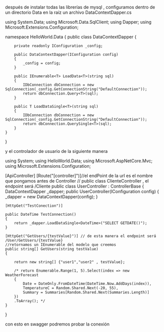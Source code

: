 después de instalar todas las librerías de mysql , configuramos dentro de un directorio Data en la raíz
un archivo DataContextDapper.cs

using System.Data;
using Microsoft.Data.SqlClient;
using Dapper;
using Microsoft.Extensions.Configuration;

namespace HelloWorld.Data
{
    public class DataContextDapper
    {

        private readonly IConfiguration _config;

        public DataContextDapper(IConfiguration config)
        {
            _config = config;
        }

        public IEnumerable<T> LoadData<T>(string sql)
        {
            IDbConnection dbConnection = new SqlConnection(_config.GetConnectionString("DefaultConnection"));
            return dbConnection.Query<T>(sql);
        }

        public T LoadDataSingle<T>(string sql)
        {
            IDbConnection dbConnection = new SqlConnection(_config.GetConnectionString("DefaultConnection"));
            return dbConnection.QuerySingle<T>(sql);
        }
    }
}

y el controlador de usuario de la siguiente manera



using System;
using HelloWorld.Data;
using Microsoft.AspNetCore.Mvc;
using Microsoft.Extensions.Configuration;


[ApiController]
[Route("[controller]")]//el endPoint de la url es el nombre que pongamos antes de Controller
// public class ClienteController , el endpoint será /Cliente
public class UserController : ControllerBase
{
    DataContextDapper _dapper;
    public UserController(IConfiguration config)
    {
        _dapper = new DataContextDapper(config);
    }

    [HttpGet("TestConection")]
    
    public DateTime TestConnection()
    {
        return _dapper.LoadDataSingle<DateTime>("SELECT GETDATE()");
    }

    [HttpGet("GetUsers/{testValue}")] // de esta manera el endpoint será /User/GetUsers/{testValue}
    //retornamos un IEnumerable del modelo que creemos
    public string[] GetUsers(string testValue)
    {

        return new string[] {"user1","user2" , testValue};

        /* return Enumerable.Range(1, 5).Select(index => new WeatherForecast
        {
            Date = DateOnly.FromDateTime(DateTime.Now.AddDays(index)),
            TemperatureC = Random.Shared.Next(-20, 55),
            Summary = Summaries[Random.Shared.Next(Summaries.Length)]
        })
        .ToArray(); */
    }
}


con esto en swagger podremos probar la conexión